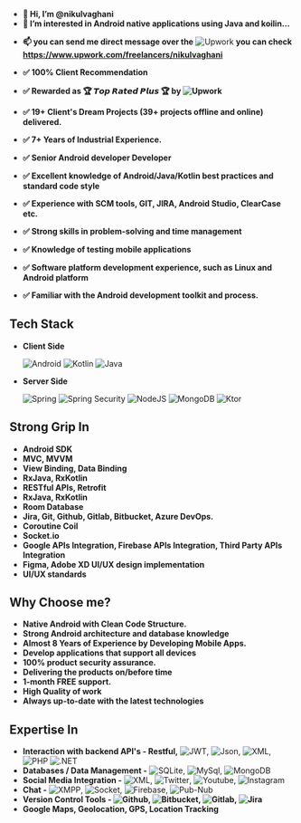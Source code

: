 - **👋 Hi, I’m @nikulvaghani**
- **👀 I’m interested in Android native applications using Java and koilin...**
<!--
- 🌱 I’m currently learning Laravel framework in PHP ...
-->
- **📫 you can send me direct message over the** ![Upwork](https://img.shields.io/badge/UpWork-6FDA44?style=for-the-badge&logo=Upwork&logoColor=white) **you can check https://www.upwork.com/freelancers/nikulvaghani**

- **✅ 100% Client Recommendation**
- **✅ Rewarded as 🏆 𝙏𝙤𝙥 𝙍𝙖𝙩𝙚𝙙 𝙋𝙡𝙪𝙨 🏆 by ![Upwork](https://img.shields.io/badge/UpWork-6FDA44?style=for-the-badge&logo=Upwork&logoColor=white)**
- **✅ 19+ Client's Dream Projects (39+ projects offline and online) delivered.**
- **✅ 7+ Years of Industrial Experience.**
- **✅ Senior Android developer Developer**
- **✅ Excellent knowledge of Android/Java/Kotlin best practices and standard code style**
- **✅ Experience with SCM tools, GIT, JIRA, Android Studio, ClearCase etc.**
- **✅ Strong skills in problem-solving and time management**
- **✅ Knowledge of testing mobile applications**
- **✅ Software platform development experience, such as Linux and Android platform**
- **✅ Familiar with the Android development toolkit and process.**

## Tech Stack

- **Client Side**
  
  ![Android](https://img.shields.io/badge/Android-3DDC84?style=for-the-badge&logo=android&logoColor=white)
  ![Kotlin](https://img.shields.io/badge/Kotlin-0095D5?&style=for-the-badge&logo=kotlin&logoColor=white)
  ![Java](https://img.shields.io/badge/Java-ED8B00?style=for-the-badge&logo=openjdk&logoColor=white)
  
- **Server Side**

  ![Spring](https://img.shields.io/badge/Spring-6DB33F?style=for-the-badge&logo=spring&logoColor=white)
  ![Spring Security](https://img.shields.io/badge/Spring_Security-6DB33F?style=for-the-badge&logo=Spring-Security&logoColor=white)
  ![NodeJS](https://img.shields.io/badge/node.js-6DA55F?style=for-the-badge&logo=node.js&logoColor=white)
  ![MongoDB](https://img.shields.io/badge/MongoDB-%234ea94b.svg?style=for-the-badge&logo=mongodb&logoColor=white)
  ![Ktor](https://img.shields.io/badge/Ktor-grey?style=for-the-badge&logo=kotlin)

## Strong Grip In

- **Android SDK**
- **MVC, MVVM**
- **View Binding, Data Binding**
- **RxJava, RxKotlin**
- **RESTful APIs, Retrofit**
- **RxJava, RxKotlin**
- **Room Database**
- **Jira, Git, Github, Gitlab, Bitbucket, Azure DevOps.**
- **Coroutine Coil**
- **Socket.io**
- **Google APIs Integration, Firebase APIs Integration, Third Party APIs Integration**
- **Figma, Adobe XD UI/UX design implementation**
- **UI/UX standards**

## Why Choose me?

- **Native Android with Clean Code Structure.**
- **Strong Android architecture and database knowledge**
- **Almost 8 Years of Experience by Developing Mobile Apps.**
- **Develop applications that support all devices**
- **100% product security assurance.**
- **Delivering the products on/before time**
- **1-month FREE support.**
- **High Quality of work**
- **Always up-to-date with the latest technologies**

## Expertise In

- **Interaction with backend API's - Restful,** 
  ![JWT](https://img.shields.io/badge/json%20web%20tokens-323330?style=for-the-badge&logo=json-web-tokens&logoColor=pink),
  ![Json](https://img.shields.io/badge/Json-grey?style=for-the-badge&logo=json),
  ![XML](https://img.shields.io/badge/xml-orange?style=for-the-badge&logo=xml),
  ![PHP](https://img.shields.io/badge/PHP-777BB4?style=for-the-badge&logo=php&logoColor=white)
  ![.NET](https://img.shields.io/badge/.NET-5C2D91?style=for-the-badge&logo=.net&logoColor=white)
- **Databases / Data Management -**
  ![SQLite](https://img.shields.io/badge/SQLite-07405E?style=for-the-badge&logo=sqlite&logoColor=white),
  ![MySql](https://img.shields.io/badge/MySQL-005C84?style=for-the-badge&logo=mysql&logoColor=white),
  ![MongoDB](https://img.shields.io/badge/MongoDB-4EA94B?style=for-the-badge&logo=mongodb&logoColor=white)
- **Social Media Integration -**
  ![XML](https://img.shields.io/badge/Facebook-1877F2?style=for-the-badge&logo=facebook&logoColor=white),
  ![Twitter](https://img.shields.io/badge/Twitter-1DA1F2?style=for-the-badge&logo=twitter&logoColor=white),
  ![Youtube](https://img.shields.io/badge/YouTube-FF0000?style=for-the-badge&logo=youtube&logoColor=white),
  ![Instagram](https://img.shields.io/badge/Instagram-E4405F?style=for-the-badge&logo=instagram&logoColor=white)
- **Chat -** ![XMPP](https://img.shields.io/badge/XMPP-blue?style=for-the-badge&logo=xmpp), ![Socket](), ![Firebase](https://img.shields.io/badge/Firebase-039BE5?style=for-the-badge&logo=Firebase&logoColor=white), ![Pub-Nub]()
- **Version Control Tools - ![Github](https://img.shields.io/badge/GitHub-100000?style=for-the-badge&logo=github&logoColor=white), ![Bitbucket](https://img.shields.io/badge/Bitbucket-0747a6?style=for-the-badge&logo=bitbucket&logoColor=white), ![Gitlab](https://img.shields.io/badge/GitLab-330F63?style=for-the-badge&logo=gitlab&logoColor=white), ![Jira](https://img.shields.io/badge/Jira-0052CC?style=for-the-badge&logo=Jira&logoColor=white)**
- **Google Maps, Geolocation, GPS, Location Tracking**

<!---
nikulvaghani/nikulvaghani is a ✨ special ✨ repository because its `README.md` (this file) appears on your GitHub profile.
You can click the Preview link to take a look at your changes.
--->
